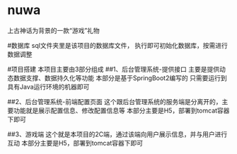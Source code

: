 # nuwa
上古神话为背景的一款“游戏”礼物

#数据库
sql文件夹里是该项目的数据库文件， 执行即可初始化数据库，按需进行数据调整

#项目搭建
本项目主要由3部分组成
##1、后台管理系统-提供接口
主要是提供动态数据支撑、数据持久化等功能
本部分是基于SpringBoot2编写的
只需要运行到具有Java运行环境的机器即可

##2、后台管理系统-前端配置页面
这个跟后台管理系统的服务端是分离开的，主要功能就是展示配置信息、修改配置信息等
本部分主要是H5，部署到tomcat容器下即可

##3、游戏端
这个就是本项目的2C端，通过该端向用户展示信息，并与用户进行互动
本部分主要是H5，部署到tomcat容器下即可

